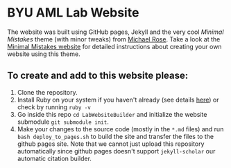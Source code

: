 # BYU AML Lab Website

The website was built using GitHub pages, Jekyll and the very cool *Minimal Mistakes* theme (with minor tweaks) from [Michael Rose](http://twitter.com/mmistakes). Take a look at the [Minimal Mistakes website](http://mmistakes.github.io/minimal-mistakes) for detailed instructions about creating your own website using this theme.

## To create and add to this website please:
1. Clone the repository.
2. Install Ruby on your system if you haven't already (see details [here](https://www.ruby-lang.org/en/documentation/installation/)) or check by running `ruby -v`
3. Go inside this repo `cd LabWebsiteBuilder` and initialize the website submodule `git submodule init`.
4. Make your changes to the source code (mostly in the `*.md` files) and run `bash deploy_to_pages.sh` to build the site and transfer the files to the github pages site.  Note that we cannot just upload this repository automatically since github pages doesn't support `jekyll-scholar` our automatic citation builder.

